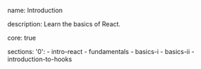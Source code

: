 name: Introduction

description: Learn the basics of React.

core: true

sections:
  '0':
    - intro-react
    - fundamentals
    - basics-i
    - basics-ii
    - introduction-to-hooks